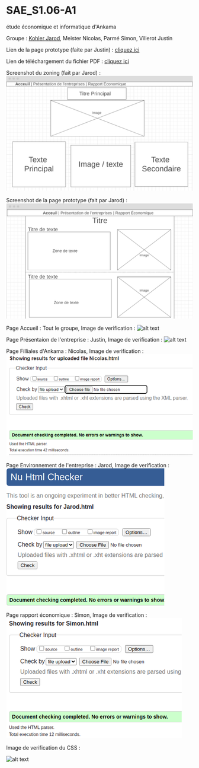 # SAE_S1.06-A1
 étude économique et informatique d'Ankama

Groupe : [Kohler Jarod](mailto:jarod.kohler@edu.univ-fconte.fr?subject=[SAE_S1.06-A1]), Meister Nicolas, Parmé Simon, Villerot Justin

Lien de la page prototype (faite par Justin) : [cliquez ici](https://villerotjustin.github.io/SAE_S1.06-A1/Exemple.html)

Lien de téléchargement du fichier PDF : [cliquez ici](https://github.com/VillerotJustin/SAE_S1.06-A1/raw/main/Docs/Kohler_SAE106_A1_Ankama.pdf)

Screenshot du zoning (fait par Jarod) : ![alt text](https://github.com/VillerotJustin/SAE_S1.06-A1/blob/main/Docs/Screenshot_Zonning.png)

Screenshot de la page prototype (fait par Jarod) : ![alt text](https://github.com/VillerotJustin/SAE_S1.06-A1/blob/main/Docs/Screenshot_Prototype.png)

Page Accueil : Tout le groupe,   Image de verification : ![alt text](https://github.com/VillerotJustin/SAE_S1.06-A1/blob/main/Docs/v%C3%A9rification_Index.png)

Page Présentaion de l'entreprise : Justin,   Image de verification : ![alt text](https://github.com/VillerotJustin/SAE_S1.06-A1/blob/main/Docs/v%C3%A9rification_Justin.png)

Page Filliales d'Ankama : Nicolas,   Image de verification : ![alt text](https://github.com/VillerotJustin/SAE_S1.06-A1/blob/main/Docs/verification_Nicolas.PNG)

Page Environnement de l'entreprise : Jarod,  Image de verification : ![alt text](https://github.com/VillerotJustin/SAE_S1.06-A1/blob/main/Docs/verification_Jarod.png)

Page rapport économique : Simon,  Image de verification : ![alt text](https://github.com/VillerotJustin/SAE_S1.06-A1/blob/main/Docs/verification_Simon.png)

Image de verification du CSS :

![alt text](https://github.com/VillerotJustin/SAE_S1.06-A1/blob/main/Docs/v%C3%A9rification_css.png)
